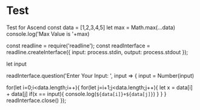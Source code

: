 # Test
Test for Ascend
const data = [1,2,3,4,5]
let max = Math.max(...data)
console.log('Max Value is '+max)

const readline = require('readline');
const readInterface = readline.createInterface({
    input: process.stdin,
    output: process.stdout
});

let input

readInterface.question('Enter Your Input: ', input => {
 input = Number(input)

for(let i=0;i<data.length;i++){
    for(let j=i+1;j<data.length;j++){
        let x = data[i] + data[j]
        if(x == input){
            console.log(`${data[i]}+${data[j]}`)
           }
        }
    }
    readInterface.close()
});
